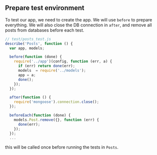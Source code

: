 ## Prepare test environment

To test our app, we need to create the app.
We will use `before` to prepare everything.
We will also close the DB connection in `after`,
and remove all posts from databases before each test.

```javascript
// test/posts_test.js
describe('Posts', function () {
  var app, models;

  before(function (done) {
    require('../app')(config, function (err, a) {
      if (err) return done(err);
      models  = require('../models');
      app = a;
      done();
    });
  });

  after(function () {
    require('mongoose').connection.close();
  });

  beforeEach(function (done) {
    models.Post.remove({}, function (err) {
      done(err);
    });
  });
  ...
```

this will be called once before running the tests in `Posts`.
